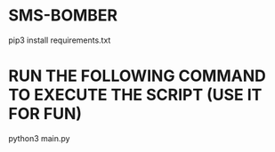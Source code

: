 # SMS-BOMBER
pip3 install requirements.txt

# RUN THE FOLLOWING COMMAND TO EXECUTE THE SCRIPT (USE IT FOR FUN)

python3 main.py
